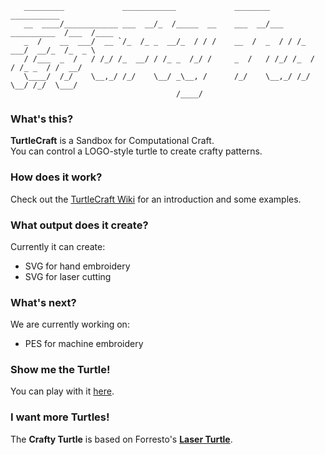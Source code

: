        _________             ____________             ________             ___________     
       __  ____/____________ ___  __/_  /_____  __    ___  __/___  __________  /___  /____ 
       _  /    __  ___/  __ `/_  /_ _  __/_  / / /    __  /  _  / / /_  ___/  __/_  /_  _ \
       / /___  _  /   / /_/ /_  __/ / /_ _  /_/ /     _  /   / /_/ /_  /   / /_ _  / /  __/
       \____/  /_/    \__,_/ /_/    \__/ _\__, /      /_/    \__,_/ /_/    \__/ /_/  \___/ 
                                         /____/                                            


### What's this?

**TurtleCraft** is a Sandbox for Computational Craft.  
You can control a LOGO-style turtle to create crafty patterns.

### How does it work?

Check out the [TurtleCraft Wiki](../../wiki) for an introduction
and some examples.

### What output does it create?

Currently it can create:

* SVG for hand embroidery
* SVG for laser cutting

### What's next?

We are currently working on:

* PES for machine embroidery

### Show me the Turtle!

You can play with it [here](http://bitcraftlab.github.com/turtlecraft/).

### I want more Turtles!

The **Crafty Turtle** is based on Forresto's [**Laser Turtle**](https://github.com/forresto/turtle-svg).
